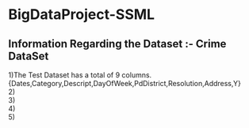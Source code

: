 # BigDataProject-SSML
## Information Regarding the Dataset :- Crime DataSet
1)The Test Dataset has a total of 9 columns.{Dates,Category,Descript,DayOfWeek,PdDistrict,Resolution,Address,Y}  
2)  
3)  
4)  
5)  
